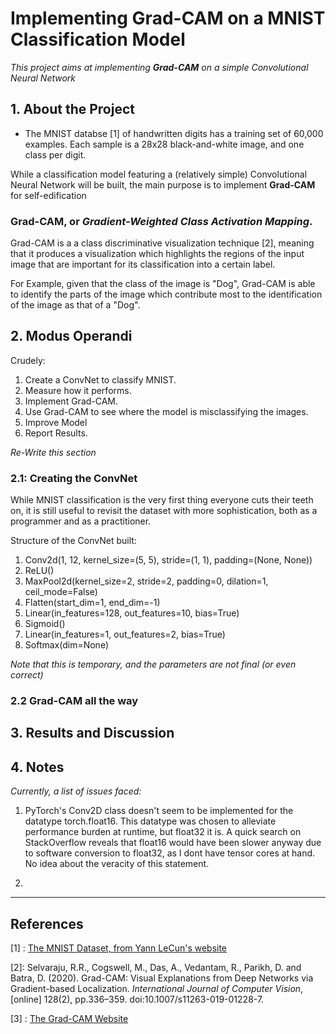 # **Implementing Grad-CAM on a MNIST Classification Model**

_This project aims at implementing **Grad-CAM** on a simple Convolutional Neural Network_

## **1. About the Project**

* The MNIST databse [1] of handwritten digits has a training set of 60,000 examples. Each sample is a 28x28 black-and-white image, and one class per digit.  

While a classification model featuring a (relatively simple) Convolutional Neural Network will be built, the main purpose is to implement **Grad-CAM** for self-edification

### **Grad-CAM, or _Gradient-Weighted Class Activation Mapping_.**
Grad-CAM is a a class discriminative visualization technique [2], meaning that it produces a visualization which highlights the regions of the input image that are important for its classification into a certain label.  

For Example, given that the class of the image is "Dog", Grad-CAM is able to identify the parts of the image which contribute most to the identification of the image as that of a "Dog". 

## **2. Modus Operandi**
Crudely:
    
1. Create a ConvNet to classify MNIST.
2. Measure how it performs.
3. Implement Grad-CAM.
4. Use Grad-CAM to see where the model is misclassifying the images.
5. Improve Model 
6. Report Results.

_Re-Write this section_

### **2.1: Creating the ConvNet**
While MNIST classification is the very first thing everyone cuts their teeth on, it is still useful to revisit the dataset with more sophistication, both as a programmer and as a practitioner. 

Structure of the ConvNet built: 
    
  1. Conv2d(1, 12, kernel_size=(5, 5), stride=(1, 1), padding=(None, None))
  2. ReLU()
  3. MaxPool2d(kernel_size=2, stride=2, padding=0, dilation=1, ceil_mode=False)
  4. Flatten(start_dim=1, end_dim=-1)
  5. Linear(in_features=128, out_features=10, bias=True)
  6. Sigmoid()
  7. Linear(in_features=1, out_features=2, bias=True)
  8. Softmax(dim=None)


_Note that this is temporary, and the parameters are not final (or even correct)_




### **2.2 Grad-CAM all the way**







## **3. Results and Discussion**


## **4. Notes**

_Currently, a list of issues faced:_

1. PyTorch's Conv2D class doesn't seem to be implemented for the datatype torch.float16. This datatype was chosen to alleviate performance burden at runtime, but float32 it is. 
A quick search on StackOverflow reveals that float16 would have been slower anyway due to software conversion to float32, as I dont have tensor cores at hand. No idea about the veracity of this statement.

2.   



-----------------------------------
## **References**
[1] : [The MNIST Dataset, from Yann LeCun's website](http://yann.lecun.com/exdb/mnist/)

[2]: Selvaraju, R.R., Cogswell, M., Das, A., Vedantam, R., Parikh, D. and Batra, D. (2020). Grad-CAM: Visual Explanations from Deep Networks via Gradient-based Localization. _International Journal of Computer Vision_, [online] 128(2), pp.336–359. doi:10.1007/s11263-019-01228-7.

‌[3] : [The Grad-CAM Website](http://gradcam.cloudcv.org/)